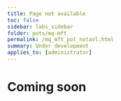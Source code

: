 ```yaml
---
title: Page not available
toc: false
sidebar: labs_sidebar
folder: pots/mq-mft
permalink: /mq_mft_pot_notavl.html
summary: Under development
applies_to: [administrator]
---
```


# Coming soon